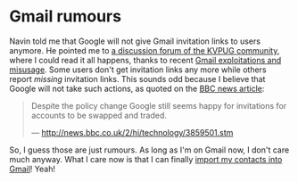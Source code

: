 Gmail rumours
===

Navin told me that Google will not give Gmail invitation links to users anymore. He pointed me to [a discussion forum of the KVPUG community](http://kvpug.org/forum/viewtopic.php?t=8858 "Google bans GMail sales"), where I could read it all happens, thanks to recent [Gmail exploitations and misusage](http://news.bbc.co.uk/2/hi/technology/3859501.stm "Google bans Gmail sales"). Some users don't get invitation links any more while others report *missing* invitation links. This sounds odd because I believe that Google will not take such actions, as quoted on the [BBC news article](http://news.bbc.co.uk/2/hi/technology/3859501.stm "Google bans Gmail sales"):

> Despite the policy change Google still seems happy for invitations for accounts to be swapped and traded.
>
> — <http://news.bbc.co.uk/2/hi/technology/3859501.stm>

So, I guess those are just rumours. As long as I'm on Gmail now, I don't care much anyway. What I care now is that I can finally [import my contacts into Gmail](http://blog.outer-court.com/archive/2004_07_05_index.html#108901495993314419 "Import Contacts Into Gmail")! Yeah!